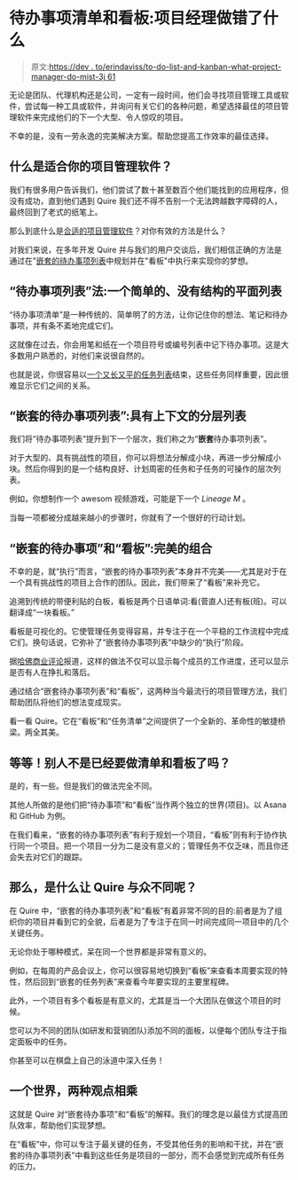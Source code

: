 # 待办事项清单和看板:项目经理做错了什么

> 原文:[https://dev . to/erindaviss/to-do-list-and-kanban-what-project-manager-do-mist-3j 61](https://dev.to/erindaviss/to-do-list-and-kanban-what-project-manager-did-wrong-3j61)

无论是团队、代理机构还是公司，一定有一段时间，他们会寻找项目管理工具或软件，尝试每一种工具或软件，并询问有关它们的各种问题，希望选择最佳的项目管理软件来完成他们的下一个大型、令人惊叹的项目。

不幸的是，没有一劳永逸的完美解决方案。帮助您提高工作效率的最佳选择。

## [](#what-is-the-right-project-management-software-for-you)什么是适合你的项目管理软件？

我们有很多用户告诉我们，他们尝试了数十甚至数百个他们能找到的应用程序，但没有成功，直到他们遇到 Quire 我们还不得不告别一个无法跨越数字障碍的人，最终回到了老式的纸笔上。

那么到底什么是[合适的项目管理软件](https://quire.io/compare/best-project-management-software-reviews-comparisons)？对你有效的方法是什么？

对我们来说，在多年开发 Quire 并与我们的用户交谈后，我们相信正确的方法是通过在"[嵌套的待办事项列表](https://quire.io/compare/best-to-do-list-apps)中规划并在"看板"中执行来实现你的梦想。

## [](#the-to-do-list-method-a-simple-yet-flat-list-without-structure)“待办事项列表”法:一个简单的、没有结构的平面列表

“待办事项清单”是一种传统的、简单明了的方法，让你记住你的想法、笔记和待办事项，并有条不紊地完成它们。

这就像在过去，你会用笔和纸在一个项目符号或编号列表中记下待办事项。这是大多数用户熟悉的，对他们来说很自然的。

也就是说，你很容易以[一个又长又平的任务列表](https://medium.com/thrive-global/your-to-do-list-has-a-major-flaw-and-actions-you-can-take-now-to-make-it-more-effective-79b1c9b4da39)结束，这些任务同样重要，因此很难显示它们之间的关系。

## [](#the-nested-to-do-list-a-hierarchical-list-with-context)“嵌套的待办事项列表”:具有上下文的分层列表

我们将“待办事项列表”提升到下一个层次，我们称之为“**嵌套**待办事项列表”。

对于大型的、具有挑战性的项目，你可以将想法分解成小块，再进一步分解成小块。然后你得到的是一个结构良好、计划周密的任务和子任务的可操作的层次列表。

例如，你想制作一个 awesom 视频游戏，可能是下一个 *Lineage M* 。

当每一项都被分成越来越小的步骤时，你就有了一个很好的行动计划。

## [](#nested-to-do-list-and-kanban-board-the-perfect-duo)“嵌套的待办事项”和“看板”:完美的组合

不幸的是，就“执行”而言，“嵌套的待办事项列表”本身并不完美——尤其是对于在一个具有挑战性的项目上合作的团队。因此，我们带来了“看板”来补充它。

追溯到传统的带便利贴的白板，看板是两个日语单词:看(菅直人)还有板(班)。可以翻译成“一块看板。”

看板是可视化的。它使管理任务变得容易，并专注于在一个平稳的工作流程中完成它们。换句话说，它弥补了“嵌套待办事项列表”中缺少的“执行”阶段。

据[哈佛商业评论](https://hbr.org/2015/09/how-visual-systems-make-it-easier-to-track-knowledge-work)报道，这样的做法不仅可以显示每个成员的工作进度，还可以显示是否有人在挣扎和落后。

通过结合“嵌套待办事项列表”和“看板”，这两种当今最流行的项目管理方法，我们帮助团队将他们的想法变成现实。

看一看 Quire。它在“看板”和“任务清单”之间提供了一个全新的、革命性的敏捷桥梁。两全其美。

## [](#wait-didnt-others-already-have-to-do-list-and-kanban)等等！别人不是已经要做清单和看板了吗？

是的，有一些。但是我们的做法完全不同。

其他人所做的是他们把“待办事项”和“看板”当作两个独立的世界(项目)。以 Asana 和 GitHub 为例。

在我们看来，“嵌套的待办事项列表”有利于规划一个项目，“看板”则有利于协作执行同一个项目。把一个项目一分为二是没有意义的；管理任务不仅乏味，而且你还会失去对它们的跟踪。

## [](#so-what-makes-quire-different)那么，是什么让 Quire 与众不同呢？

在 Quire 中，“嵌套的待办事项列表”和“看板”有着非常不同的目的:前者是为了组织你的项目并看到它的全貌，后者是为了专注于在同一时间完成同一项目中的几个关键任务。

无论你处于哪种模式，呆在同一个世界都是非常有意义的。

例如，在每周的产品会议上，你可以很容易地切换到“看板”来查看本周要实现的特性，然后回到“嵌套的任务列表”来查看今年要实现的主要里程碑。

此外，一个项目有多个看板是有意义的，尤其是当一个大团队在做这个项目的时候。

您可以为不同的团队(如研发和营销团队)添加不同的面板，以便每个团队专注于指定面板中的任务。

你甚至可以在棋盘上自己的泳道中深入任务！

## [](#one-world-two-views-multiplied)一个世界，两种观点相乘

这就是 Quire 对“嵌套待办事项”和“看板”的解释。我们的理念是以最佳方式提高团队效率，帮助他们实现梦想。

在“看板”中，你可以专注于最关键的任务，不受其他任务的影响和干扰，并在“嵌套的待办事项列表”中看到这些任务是项目的一部分，而不会感觉到完成所有任务的压力。
